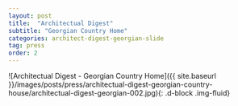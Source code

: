 ```yaml
---
layout: post
title:  "Architectual Digest"
subtitle: "Georgian Country Home"
categories: architect-digest-georgian-slide
tag: press
order: 2
---
```


![Architectual Digest - Georgian Country Home]({{ site.baseurl }}/images/posts/press/architectual-digest-georgian-country-house/architectual-digest-georgian-002.jpg){: .d-block .img-fluid}
